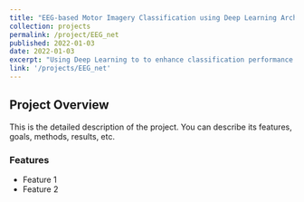 ```yaml
---
title: "EEG-based Motor Imagery Classification using Deep Learning Architectures"
collection: projects
permalink: /project/EEG_net
published: 2022-01-03
date: 2022-01-03
excerpt: "Using Deep Learning to to enhance classification performance of EEG data used for brain-computer interfaces"
link: '/projects/EEG_net'
---
```


## Project Overview

This is the detailed description of the project. You can describe its features, goals, methods, results, etc.

### Features
- Feature 1
- Feature 2